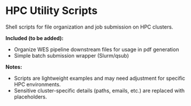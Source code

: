 # HPC Utility Scripts

Shell scripts for file organization and job submission on HPC clusters.

**Included (to be added):**
- Organize WES pipeline downstream files for usage in pdf generation
- Simple batch submission wrapper (Slurm/qsub)

**Notes:**
- Scripts are lightweight examples and may need adjustment for specific HPC environments.
- Sensitive cluster-specific details (paths, emails, etc.) are replaced with placeholders.
